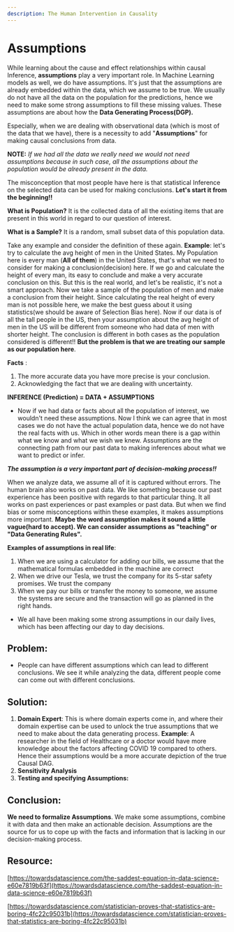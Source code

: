 ```yaml
---
description: The Human Intervention in Causality
---
```


# Assumptions

While learning about the cause and effect relationships within causal Inference, **assumptions** play a very important role. In Machine Learning models as well, we do have assumptions. It's just that the assumptions are already embedded within the data, which we assume to be true. We usually do not have all the data on the population for the predictions, hence we need to make some strong assumptions to fill these missing values. These assumptions are about how the **Data Generating Process\(DGP\).** 

Especially, when we are dealing with observational data \(which is most of the data that we have\), there is a necessity to add "**Assumptions**" for making causal conclusions from data.

**NOTE:** _If we had all the data we really need we would not need assumptions because in such case, all the assumptions about the population would be already present in the data._

The misconception that most people have here is that statistical Inference on the selected data can be used for making conclusions. **Let's start it from the beginning!!**

**What is Population?** It is the collected data of all the existing items that are present in this world in regard to our question of interest.

**What is a Sample?** It is a random, small subset data of this population data. 

Take any example and consider the definition of these again. **Example**: let's try to calculate the avg height of men in the United States. My Population here is every man \(**All of them**\) in the United States, that's what we need to consider for making a conclusion\(decision\) here. If we go and calculate the height of every man, its easy to conclude and make a very accurate conclusion on this. But this is the real world, and let's be realistic, it's not a smart approach. Now we take a sample of the population of men and make a conclusion from their height. Since calculating the real height of every man is not possible here, we make the best guess about it using statistics\(we should be aware of Selection Bias here\). Now if our data is of all the tall people in the US, then your assumption about the avg height of men in the US will be different from someone who had data of men with shorter height. The conclusion is different in both cases as the population considered is different!! **But the problem is that we are treating our sample as our population here**.  

**Facts** : 

1. The more accurate data you have more precise is your conclusion. 
2. Acknowledging the fact that we are dealing with uncertainty. 

**INFERENCE \(Prediction\) = DATA + ASSUMPTIONS**

* Now if we had data or facts about all the population of interest, we wouldn't need these assumptions. Now I think we can agree that in most cases we do not have the actual population data, hence we do not have the real facts with us. Which in other words mean there is a gap within what we know and what we wish we knew. Assumptions are the connecting path from our past data to making inferences about what we want to predict or infer.

_**The assumption is a very important part of decision-making process!!**_ 

When we analyze data, we assume all of it is captured without errors. The human brain also works on past data. We like something because our past experience has been positive with regards to that particular thing. It all works on past experiences or past examples or past data. But when we find bias or some misconceptions within these examples, it makes assumptions more important. **Maybe the word assumption makes it sound a little vague\(hard to accept\). We can consider assumptions as "teaching" or "Data Generating Rules".** 

**Examples of assumptions in real life**: 

1. When we are using a calculator for adding our bills, we assume that the mathematical formulas embedded in the machine are correct
2. When we drive our Tesla, we trust the company for its 5-star safety promises. We trust the company
3. When we pay our bills or transfer the money to someone, we assume the systems are secure and the transaction will go as planned in the right hands.

* We all have been making some strong assumptions in our daily lives, which has been affecting our day to day decisions.

## **Problem**: 

* People can have different assumptions which can lead to different conclusions. We see it while analyzing the data, different people come can come out with different conclusions.

## **Solution**:

1. **Domain Expert**: This is where domain experts come in, and where their domain expertise can be used to unlock the true assumptions that we need to make about the data generating process. **Example**: A researcher in the field of Healthcare or a doctor would have more knowledge about the factors affecting COVID 19 compared to others. Hence their assumptions would be a more accurate depiction of the true Causal DAG.
2. **Sensitivity Analysis**
3. **Testing and specifying Assumptions:** 

## **Conclusion**:

**We need to formalize Assumptions**. We make some assumptions, combine it with data and then make an actionable decision. Assumptions are the source for us to cope up with the facts and information that is lacking in our decision-making process.

## **Resource**:

 [https://towardsdatascience.com/the-saddest-equation-in-data-science-e60e7819b63f](https://towardsdatascience.com/the-saddest-equation-in-data-science-e60e7819b63f)

[https://towardsdatascience.com/statistician-proves-that-statistics-are-boring-4fc22c95031b](https://towardsdatascience.com/statistician-proves-that-statistics-are-boring-4fc22c95031b)

